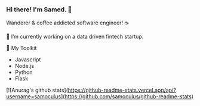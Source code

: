 ### Hi there! I'm Samed. 🌌
Wanderer & coffee addicted software engineer! ☕

🔭 I’m currently working on a data driven fintech startup.

🧰 My Toolkit
- Javascript
- Node.js
- Python
- Flask

[![Anurag's github stats](https://github-readme-stats.vercel.app/api?username=samoculus](https://github.com/samoculus/github-readme-stats)

<!--
**samoculus/samoculus** is a ✨ _special_ ✨ repository because its `README.md` (this file) appears on your GitHub profile.

Here are some ideas to get you started:

- 🔭 I’m currently working on ...
- 🌱 I’m currently learning ...
- 👯 I’m looking to collaborate on ...
- 🤔 I’m looking for help with ...
- 💬 Ask me about ...
- 📫 How to reach me: ...
- 😄 Pronouns: ...
- ⚡ Fun fact: ...
-->
